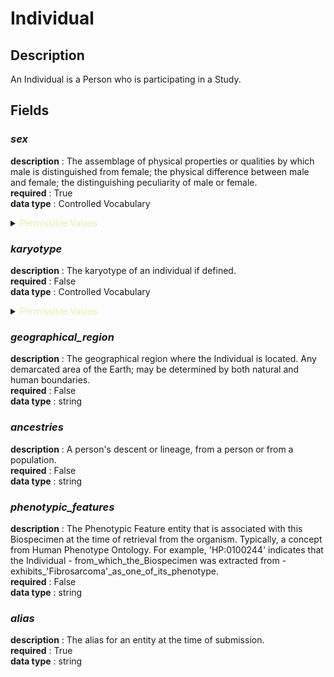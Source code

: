 # Individual

## Description

An Individual is a Person who is participating in a Study.

## Fields

### ***sex***<br>
**description** : The assemblage of physical properties or qualities by which male is distinguished from female; the physical difference between male and female; the distinguishing peculiarity of male or female.<br>
**required** : True<br>
**data type** : Controlled Vocabulary <br>

<details>
<summary> <span style="color:#DAF7A6">Permissible Values</span> </summary>

| Permissible Values | Description |
| --- | --- |
| `FEMALE_SEX_FOR_CLINICAL_USE` | `None` |
| `IMAGING_SEX` | `None` |
| `MALE_SEX_FOR_CLINICAL_USE` | `None` |
| `SPECIFIED_SEX_FOR_CLINICAL_USE` | `None` |
| `UNKNOWN_SEX_FOR_CLINICAL_USE` | `None` |


</details>

### ***karyotype***<br>
**description** : The karyotype of an individual if defined.<br>
**required** : False<br>
**data type** : Controlled Vocabulary <br>

<details>
<summary> <span style="color:#DAF7A6">Permissible Values</span> </summary>

| Permissible Values | Description |
| --- | --- |
| `46_XY` | `None` |
| `46_XX` | `None` |
| `OTHER` | `None` |


</details>

### ***geographical_region***<br>
**description** : The geographical region where the Individual is located. Any demarcated area of the Earth; may be determined by both natural and human boundaries.<br>
**required** : False<br>
**data type** : string <br>
### ***ancestries***<br>
**description** : A person's descent or lineage, from a person or from a population.<br>
**required** : False<br>
**data type** : string <br>
### ***phenotypic_features***<br>
**description** : The Phenotypic Feature entity that is associated with this Biospecimen at the time of retrieval from the organism. Typically, a concept from Human Phenotype Ontology. For example, 'HP:0100244' indicates that the Individual - from_which_the_Biospecimen was extracted from - exhibits_'Fibrosarcoma'_as_one_of_its_phenotype.<br>
**required** : False<br>
**data type** : string <br>
### ***alias***<br>
**description** : The alias for an entity at the time of submission.<br>
**required** : True<br>
**data type** : string <br>
